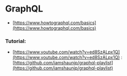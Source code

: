 # GraphQL

* [https://www.howtographql.com/basics](https://www.howtographql.com/basics)



### Tutorial:

* [https://www.youtube.com/watch?v=ed8SzALpx1Q](https://www.youtube.com/watch?v=ed8SzALpx1Q) : [https://github.com/iamshaunjp/graphql-playlist](https://github.com/iamshaunjp/graphql-playlist)

